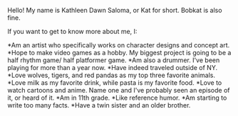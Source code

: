 Hello! My name is Kathleen Dawn Saloma, or Kat for short. Bobkat is also fine.

If you want to get to know more about me, I:

*Am an artist who specifically works on character designs and concept art. 
*Hope to make video games as a hobby. My biggest project is going to be a half rhythm game/ half platformer game.
*Am also a drummer. I've been playing for more than a year now.
*Have indeed traveled outside of NY.
*Love wolves, tigers, and red pandas as my top three favorite animals.
*Love milk as my favorite drink, while pasta is my favorite food.
*Love to watch cartoons and anime. Name one and I've probably seen an episode of it, or heard of it.
*Am in 11th grade.
*Like reference humor.
*Am starting to write too many facts.
*Have a twin sister and an older brother.